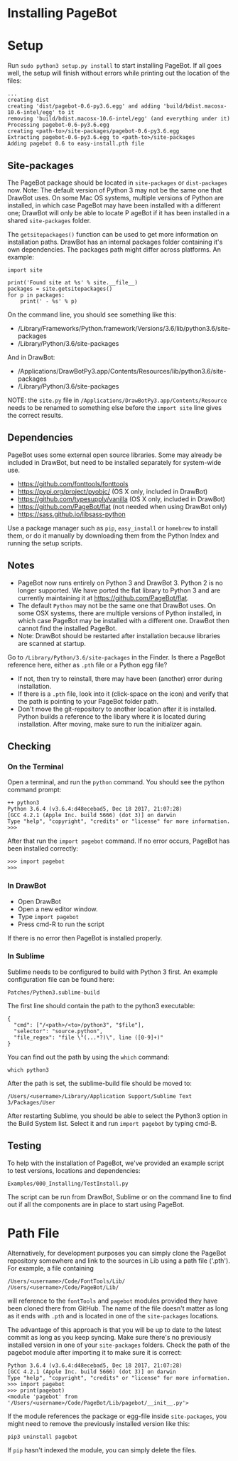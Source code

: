 # Installing PageBot

# Setup

Run `sudo python3 setup.py install` to start installing PageBot. If all goes well, the setup will finish without errors while printing out the location of the files:

	...
	creating dist
	creating 'dist/pagebot-0.6-py3.6.egg' and adding 'build/bdist.macosx-10.6-intel/egg' to it
	removing 'build/bdist.macosx-10.6-intel/egg' (and everything under it)
	Processing pagebot-0.6-py3.6.egg
	creating <path-to>/site-packages/pagebot-0.6-py3.6.egg
	Extracting pagebot-0.6-py3.6.egg to <path-to>/site-packages
	Adding pagebot 0.6 to easy-install.pth file

## Site-packages

The PageBot package should be located in `site-packages` or `dist-packages`
now. Note: The default version of Python 3 may not be the same one that
DrawBot uses. On some Mac OS systems, multiple versions of Python are
installed, in which case PageBot may have been installed with a different one;
DrawBot will only be able to locate P ageBot if it has been installed in a
shared `site-packages` folder.

The `getsitepackages()` function can be used to get more information on
installation paths. DrawBot has an internal packages folder containing it's own
dependencies. The packages path might differ across platforms. An example:

    import site
    
    print('Found site at %s' % site.__file__)
    packages = site.getsitepackages()
    for p in packages:
        print(' - %s' % p)

On the command line, you should see something like this:

 - /Library/Frameworks/Python.framework/Versions/3.6/lib/python3.6/site-packages
 - /Library/Python/3.6/site-packages

And in DrawBot:

 - /Applications/DrawBotPy3.app/Contents/Resources/lib/python3.6/site-packages
 - /Library/Python/3.6/site-packages

NOTE: the `site.py` file in `/Applications/DrawBotPy3.app/Contents/Resource`
needs to be renamed to something else before the `import site` line gives the
correct results.


## Dependencies

PageBot uses some external open source libraries. Some may already be included
in DrawBot, but need to be installed separately for system-wide use.

* https://github.com/fonttools/fonttools
* https://pypi.org/project/pyobjc/ (OS X only, included in DrawBot)
* https://github.com/typesupply/vanilla (OS X only, included in DrawBot)
* https://github.com/PageBot/flat (not needed when using DrawBot only)
* https://sass.github.io/libsass-python

Use a package manager such as `pip`, `easy_install` or `homebrew` to install
them, or do it manually by downloading them from the Python Index and running
the setup scripts.

## Notes

* PageBot now runs entirely on Python 3 and DrawBot 3. Python 2 is no
  longer supported. We have ported the flat library to Python 3 and are
  currently maintaining it at https://github.com/PageBot/flat.
* The default `Python` may not be the same one that DrawBot uses. On some
  OSX systems, there are multiple versions of Python installed, in which case
  PageBot may be installed with a different one. DrawBot then cannot find the
  installed PageBot.
* Note: DrawBot should be restarted after installation because libraries are
  scanned at startup.

Go to `/Library/Python/3.6/site-packages` in the Finder.  Is there a PageBot
reference here, either as `.pth` file or a Python egg file?

* If not, then try to reinstall, there may have been (another) error during installation.
* If there is a `.pth` file, look into it (click-space on the icon) and verify that the path is pointing to your PageBot folder path.
* Don't move the git-repository to another location after it is installed. Python builds a reference to the libary where it is located during installation. After moving, make sure to run the initializer again.

## Checking

### On the Terminal

Open a terminal, and run the `python` command. You should see the python
command prompt:

~~~Python3
++ python3
Python 3.6.4 (v3.6.4:d48ecebad5, Dec 18 2017, 21:07:28) 
[GCC 4.2.1 (Apple Inc. build 5666) (dot 3)] on darwin
Type "help", "copyright", "credits" or "license" for more information.
>>> 
~~~

After that run the `import pagebot` command. If no error occurs, PageBot has
been installed correctly:
	
~~~Python3
>>> import pagebot
>>> 
~~~

### In DrawBot

* Open DrawBot
* Open a new editor window.
* Type `import pagebot`
* Press cmd-R to run the script

If there is no error then PageBot is installed properly.

### In Sublime


Sublime needs to be configured to build with Python 3 first. An example configuration file can be found here:

	Patches/Python3.sublime-build
	
The first line should contain the path to the python3 executable:

	{
	  "cmd": ["/<path>/<to>/python3", "$file"], 
	  "selector": "source.python", 
	  "file_regex": "file \"(...*?)\", line ([0-9]+)"
	}

You can find out the path by using the `which` command:

	which python3
	
After the path is set, the sublime-build file should be moved to:

	/Users/<username>/Library/Application Support/Sublime Text 3/Packages/User

After restarting Sublime, you should be able to select the Python3 option in the Build System list. Select it and run `import pagebot` by typing cmd-B.

## Testing

To help with the installation of PageBot, we've provided an example script to test versions, locations and dependencies:

    Examples/000_Installing/TestInstall.py
    
The script can be run from DrawBot, Sublime or on the command line to find out if all the components are in place to start using PageBot.

# Path File

Alternatively, for development purposes you can simply clone the PageBot repository somewhere and link to the sources in Lib using a path file ('.pth'). For example, a file containing

    /Users/<username>/Code/FontTools/Lib/
    /Users/<username>/Code/PageBot/Lib/
    
will reference to the `fontTools` and `pagebot` modules provided they have been cloned there from GitHub. The name of the file doesn't matter as long as it ends with `.pth` and is located in one of the `site-packages` locations.

The advantage of this approach is that you will be up to date to the latest commit as long as you keep syncing. Make sure there's no previously installed version in one of your `site-packages` folders. Check the path of the pagebot module after importing it to make sure it is correct:

	Python 3.6.4 (v3.6.4:d48ecebad5, Dec 18 2017, 21:07:28) 
	[GCC 4.2.1 (Apple Inc. build 5666) (dot 3)] on darwin
	Type "help", "copyright", "credits" or "license" for more information.
	>>> import pagebot
	>>> print(pagebot)
	<module 'pagebot' from '/Users/<username>/Code/PageBot/Lib/pagebot/__init__.py'>


If the module references the package or egg-file inside `site-packages`, you might need to remove the previously installed version like this:

	pip3 uninstall pagebot

If `pip` hasn't indexed the module, you can simply delete the files.


